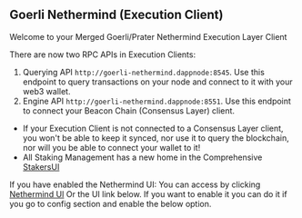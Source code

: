 ## Goerli Nethermind (Execution Client)

Welcome to your Merged Goerli/Prater Nethermind Execution Layer Client

There are now two RPC APIs in Execution Clients:

1. Querying API `http://goerli-nethermind.dappnode:8545`. Use this endpoint to query transactions on your node and connect to it with your web3 wallet.
2. Engine API `http://goerli-nethermind.dappnode:8551`. Use this endpoint to connect your Beacon Chain (Consensus Layer) client.

- If your Execution Client is not connected to a Consensus Layer client, you won't be able to keep it synced, nor use it to query the blockchain, nor will you be able to connect your wallet to it!
- All Staking Management has a new home in the Comprehensive [StakersUI](http://my.dappnode/#/stakers/prater)

If you have enabled the Nethermind UI: You can access by clicking [Nethermind UI](http://goerli-nethermind.dappnode:8551/healthchecks-ui) Or the UI link below.
If you want to enable it you can do it if you go to config section and enable the below option.

